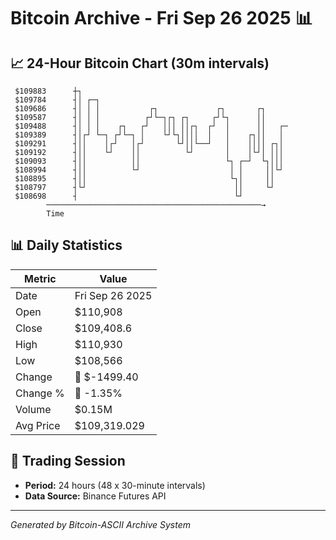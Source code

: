 # Bitcoin Archive - Fri Sep 26 2025 📊

## 📈 24-Hour Bitcoin Chart (30m intervals)

```
 $109883      ┼┐                                               
 $109784      ┤│ ┌─┐                                           
 $109686      ┤│ │ │           ┌┐             ┌┐       ┌┐      
 $109587      ┤│ │ │          ┌┘└─┐┌┐ ┌┐     ┌┘└┐      ││      
 $109488      ┤│ │ │    ┌┐   ┌┘   │││ ││┌┐  ┌┘  │      ││   ┌─ 
 $109389      ┤│┌┘ └─┐ ┌┘└─┐ │    └┘└┐││││  │   │    ┌┐││   │  
 $109291      ┤││    │┌┘   │┌┘       └┘││└──┘   │    ││││ ┌┐│  
 $109192      ┤││    └┘    ││          └┘       │    │└┘│ │││  
 $109093      ┤││          ││                   └┐ ┌─┘  └┐│││  
 $108994      ┤││          └┘                    │ │     ││└┘  
 $108895      ┤││                                └┐│     ││    
 $108797      ┤└┘                                 ││     └┘    
 $108698      ┤                                   └┘           
        ────────────────────────────────────────────────→
        Time
```

## 📊 Daily Statistics

| Metric | Value |
|--------|-------|
| Date | Fri Sep 26 2025 |
| Open | $110,908 |
| Close | $109,408.6 |
| High | $110,930 |
| Low | $108,566 |
| Change | 🔴 $-1499.40 |
| Change % | 🔴 -1.35% |
| Volume | $0.15M |
| Avg Price | $109,319.029 |

## 📅 Trading Session

- **Period:** 24 hours (48 x 30-minute intervals)
- **Data Source:** Binance Futures API

---
*Generated by Bitcoin-ASCII Archive System*
